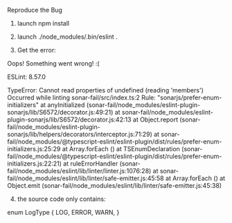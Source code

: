 Reproduce the Bug

1. launch npm install
2. launch ./node_modules/.bin/eslint .

3. Get the error:



Oops! Something went wrong! :(

ESLint: 8.57.0

TypeError: Cannot read properties of undefined (reading 'members')
Occurred while linting sonar-fail/src/index.ts:2
Rule: "sonarjs/prefer-enum-initializers"
    at anyInitialized (sonar-fail/node_modules/eslint-plugin-sonarjs/lib/S6572/decorator.js:49:21)
    at sonar-fail/node_modules/eslint-plugin-sonarjs/lib/S6572/decorator.js:42:13
    at Object.report (sonar-fail/node_modules/eslint-plugin-sonarjs/lib/helpers/decorators/interceptor.js:71:29)
    at sonar-fail/node_modules/@typescript-eslint/eslint-plugin/dist/rules/prefer-enum-initializers.js:25:29
    at Array.forEach (<anonymous>)
    at TSEnumDeclaration (sonar-fail/node_modules/@typescript-eslint/eslint-plugin/dist/rules/prefer-enum-initializers.js:22:21)
    at ruleErrorHandler (sonar-fail/node_modules/eslint/lib/linter/linter.js:1076:28)
    at sonar-fail/node_modules/eslint/lib/linter/safe-emitter.js:45:58
    at Array.forEach (<anonymous>)
    at Object.emit (sonar-fail/node_modules/eslint/lib/linter/safe-emitter.js:45:38)

4. the source code only contains:

enum LogType {
  LOG,
  ERROR,
  WARN,
}
